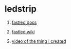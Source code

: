 # ledstrip

1. [fastled docs](http://fastled.io/docs/3.1)
2. [fastled wiki](https://github.com/FastLED/FastLED/wiki/Overview)

3. [video of the thing I created](./theMachine.mov)
